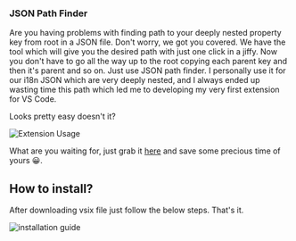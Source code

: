 ### JSON Path Finder

Are you having problems with finding path to your deeply nested property key from root in a JSON file. Don't worry, we got you covered.
We have the tool which will give you the desired path with just one click in a jiffy. Now you don't have to go all the way up to the root copying each parent key and then it's parent and so on. Just use JSON path finder. I personally use it for our i18n JSON which are very deeply nested, and I always ended up wasting time this path which led me to developing my very first extension for VS Code.

Looks pretty easy doesn't it?

![Extension Usage](https://raw.githubusercontent.com/Saibabu276/json-path-finder-bundle/main/guide.gif)


What are you waiting for, just grab it [here](https://github.com/Saibabu276/json-path-finder-bundle/raw/main/json-path-finder-0.0.1.vsix) and save some precious time of yours 😀.

## How to install?
After downloading vsix file just follow the below steps. That's it.

![installation guide](https://raw.githubusercontent.com/Saibabu276/json-path-finder-bundle/main/installGuide.gif)

